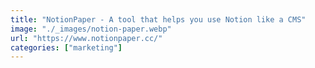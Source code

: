 ```yaml
---
title: "NotionPaper - A tool that helps you use Notion like a CMS"
image: "./_images/notion-paper.webp"
url: "https://www.notionpaper.cc/"
categories: ["marketing"]
---
```

